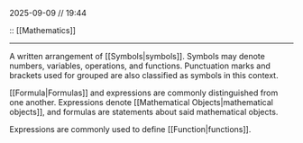 2025-09-09 // 19:44

:: [[Mathematics]]

---

A written arrangement of [[Symbols|symbols]]. Symbols may denote numbers, variables, operations, and functions. Punctuation marks and brackets used for grouped are also classified as symbols in this context.

[[Formula|Formulas]] and expressions are commonly distinguished from one another. Expressions denote [[Mathematical Objects|mathematical objects]], and formulas are statements about said mathematical objects.

Expressions are commonly used to define [[Function|functions]].


